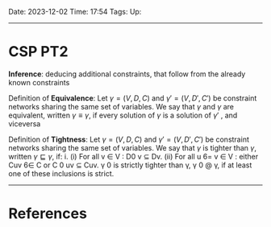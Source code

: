 Date: 2023-12-02
Time: 17:54
Tags:
Up: 

---
# CSP PT2

**Inference**: deducing additional constraints, that follow from the already known constraints

Definition of **Equivalence**: 
Let $\gamma = (V, D, C)$ and $\gamma' = (V, D', C')$ be constraint networks sharing the same set of variables. We say that $\gamma$ and $\gamma$ are equivalent, written $\gamma \equiv \gamma$, if every solution of $\gamma$ is a solution of $\gamma'$ , and viceversa

Definition of **Tightness**:
Let $\gamma = (V, D, C)$ and $\gamma'= (V, D',C')$ be constraint networks sharing the same set of variables. We say that $\gamma$ is tighter than $\gamma$, written $\gamma \sqsubseteq \gamma$, if:
i. (i) For all v ∈ V : D0 v ⊆ Dv. (ii) For all u 6= v ∈ V : either Cuv 6∈ C or C 0 uv ⊆ Cuv. γ 0 is strictly tighter than γ, γ 0 @ γ, if at least one of these inclusions is strict.


---
# References
